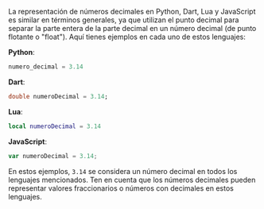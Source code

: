 La representación de números decimales en Python, Dart, Lua y JavaScript es similar en términos generales, ya que utilizan el punto decimal para separar la parte entera de la parte decimal en un número decimal (de punto flotante o "float"). Aquí tienes ejemplos en cada uno de estos lenguajes:

**Python**:
```python
numero_decimal = 3.14
```

**Dart**:
```dart
double numeroDecimal = 3.14;
```

**Lua**:
```lua
local numeroDecimal = 3.14
```

**JavaScript**:
```javascript
var numeroDecimal = 3.14;
```

En estos ejemplos, `3.14` se considera un número decimal en todos los lenguajes mencionados. Ten en cuenta que los números decimales pueden representar valores fraccionarios o números con decimales en estos lenguajes.
